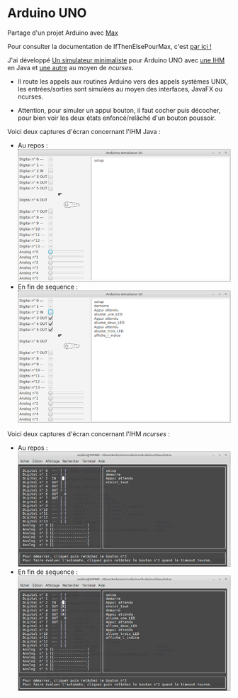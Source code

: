 # Arduino UNO

Partage d'un projet Arduino avec [Max](https://github.com/exancillatus)

Pour consulter la documentation de IfThenElsePourMax, c'est
[par ici !](https://aubinmahe.github.io/arduino/IfThenElsePourMax/doc/html/index.html)

J'ai développé [Un simulateur minimaliste](ArduinoSimulator) pour Arduino UNO avec [une IHM](hpms.app.arduinosim) en Java et [une autre](ArduinoSimulator/src/ncurses) au moyen de *ncurses*.

* Il route les appels aux routines Arduino vers des appels systèmes UNIX, les entrées/sorties sont simulées au moyen des interfaces, JavaFX ou ncurses.

* Attention, pour simuler un appui bouton, il faut cocher puis décocher, pour bien voir les deux états enfoncé/relâché d'un bouton poussoir.

Voici deux captures d'écran concernant l'IHM Java :

* Au repos : ![Au repos](ArduinoSimulator/img/arduinosim-java-1.png)
* En fin de sequence : ![En fin de séquence](ArduinoSimulator/img/arduinosim-java-2.png)

Voici deux captures d'écran concernant l'IHM *ncurses* :

* Au repos : ![Au repos](ArduinoSimulator/img/arduinosim-ncurses-1.png)
* En fin de sequence : ![En fin de séquence](ArduinoSimulator/img/arduinosim-ncurses-2.png)
